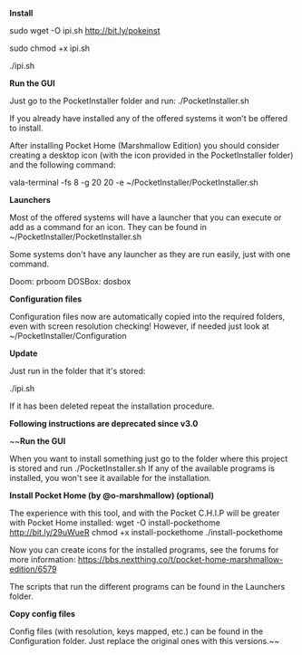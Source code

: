 **Install**

sudo wget -O ipi.sh http://bit.ly/pokeinst

sudo chmod +x ipi.sh

./ipi.sh

**Run the GUI**

Just go to the PocketInstaller folder and run:
./PocketInstaller.sh

If you already have installed any of the offered systems it won't be offered to install.

After installing Pocket Home (Marshmallow Edition) you should consider creating a desktop icon (with the icon provided in the PocketInstaller folder) and the following command:

vala-terminal -fs 8 -g 20 20 -e ~/PocketInstaller/PocketInstaller.sh

**Launchers**

Most of the offered systems will have a launcher that you can execute or add as a command for an icon. They can be found in ~/PocketInstaller/PocketInstaller.sh

Some systems don't have any launcher as they are run easily, just with one command.

Doom: prboom
DOSBox: dosbox

**Configuration files**

Configuration files now are automatically copied into the required folders, even with screen resolution checking! However, if needed just look at ~/PocketInstaller/Configuration

**Update**

Just run in the folder that it's stored:

./ipi.sh

If it has been deleted repeat the installation procedure.

**Following instructions are deprecated since v3.0**


~~**Run the GUI**

When you want to install something just go to the folder where this project is stored and run ./PocketInstaller.sh
If any of the available programs is installed, you won't see it available for the installation.

**Install Pocket Home (by @o-marshmallow) (optional)**

The experience with this tool, and with the Pocket C.H.I.P will be greater with Pocket Home installed:
wget -O install-pockethome http://bit.ly/29uWueR
chmod +x install-pockethome
./install-pockethome

Now you can create icons for the installed programs, see the forums for more information:
https://bbs.nextthing.co/t/pocket-home-marshmallow-edition/6579

The scripts that run the different programs can be found in the Launchers folder.

**Copy config files**

Config files (with resolution, keys mapped, etc.) can be found in the Configuration folder. Just replace the original ones with this versions.~~

